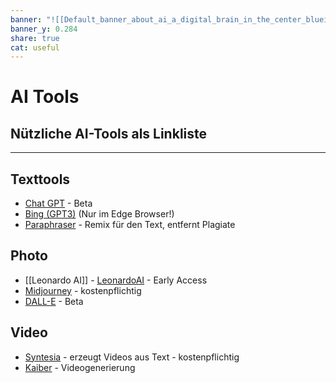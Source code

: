 ```yaml
---
banner: "![[Default_banner_about_ai_a_digital_brain_in_the_center_blueish_digital_1_16851168-08d6-4a78-80c6-5d88982298fd_1.jpg]]"
banner_y: 0.284
share: true
cat: useful
---
```

# AI Tools
## Nützliche AI-Tools als Linkliste 
---
## Texttools
- [Chat GPT](https://chat.openai.com) - Beta
- [Bing (GPT3)](https://www.bing.com/) (Nur im Edge Browser!)
- [Paraphraser](https://www.paraphraser.io/) - Remix für den Text, entfernt Plagiate

## Photo
- [[Leonardo AI]] - [LeonardoAI](https://leonardo.ai) - Early Access
- [Midjourney](https://www.midjourney.com/home/?callbackUrl=%2Fapp%2F) - kostenpflichtig
- [DALL-E](https://labs.openai.com) - Beta

## Video
- [Syntesia](https://www.synthesia.io) - erzeugt Videos aus Text - kostenpflichtig
- [Kaiber](https://www.kaiber.ai) - Videogenerierung

